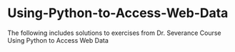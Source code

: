 # Using-Python-to-Access-Web-Data
The following includes solutions to exercises from Dr. Severance Course Using Python to Access Web Data
